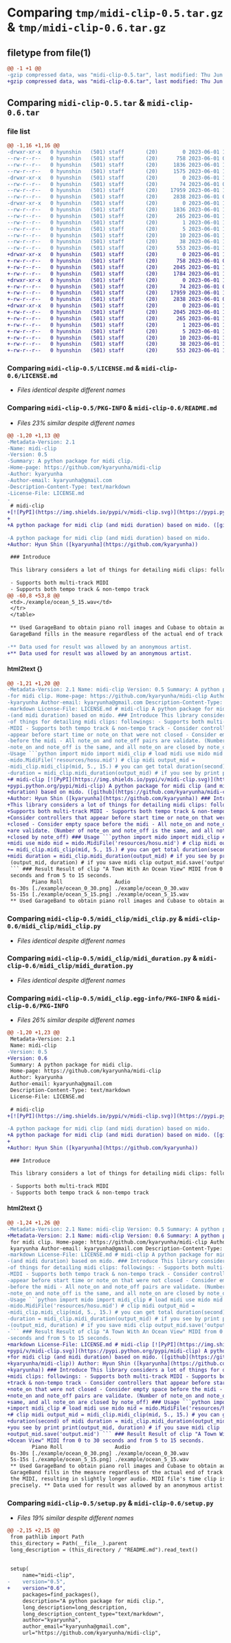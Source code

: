 # Comparing `tmp/midi-clip-0.5.tar.gz` & `tmp/midi-clip-0.6.tar.gz`

## filetype from file(1)

```diff
@@ -1 +1 @@
-gzip compressed data, was "midi-clip-0.5.tar", last modified: Thu Jun  1 11:32:49 2023, max compression
+gzip compressed data, was "midi-clip-0.6.tar", last modified: Thu Jun  1 11:37:21 2023, max compression
```

## Comparing `midi-clip-0.5.tar` & `midi-clip-0.6.tar`

### file list

```diff
@@ -1,16 +1,16 @@
-drwxr-xr-x   0 hyunshin   (501) staff       (20)        0 2023-06-01 11:32:49.778828 midi-clip-0.5/
--rw-r--r--   0 hyunshin   (501) staff       (20)      758 2023-06-01 05:50:44.000000 midi-clip-0.5/LICENSE.md
--rw-r--r--   0 hyunshin   (501) staff       (20)     1836 2023-06-01 11:32:49.778468 midi-clip-0.5/PKG-INFO
--rw-r--r--   0 hyunshin   (501) staff       (20)     1575 2023-06-01 11:31:35.000000 midi-clip-0.5/README.md
-drwxr-xr-x   0 hyunshin   (501) staff       (20)        0 2023-06-01 11:32:49.775431 midi-clip-0.5/midi_clip/
--rw-r--r--   0 hyunshin   (501) staff       (20)       74 2023-06-01 09:19:37.000000 midi-clip-0.5/midi_clip/__init__.py
--rw-r--r--   0 hyunshin   (501) staff       (20)    17959 2023-06-01 10:33:40.000000 midi-clip-0.5/midi_clip/midi_clip.py
--rw-r--r--   0 hyunshin   (501) staff       (20)     2838 2023-06-01 09:19:09.000000 midi-clip-0.5/midi_clip/midi_duration.py
-drwxr-xr-x   0 hyunshin   (501) staff       (20)        0 2023-06-01 11:32:49.778073 midi-clip-0.5/midi_clip.egg-info/
--rw-r--r--   0 hyunshin   (501) staff       (20)     1836 2023-06-01 11:32:49.000000 midi-clip-0.5/midi_clip.egg-info/PKG-INFO
--rw-r--r--   0 hyunshin   (501) staff       (20)      265 2023-06-01 11:32:49.000000 midi-clip-0.5/midi_clip.egg-info/SOURCES.txt
--rw-r--r--   0 hyunshin   (501) staff       (20)        1 2023-06-01 11:32:49.000000 midi-clip-0.5/midi_clip.egg-info/dependency_links.txt
--rw-r--r--   0 hyunshin   (501) staff       (20)        5 2023-06-01 11:32:49.000000 midi-clip-0.5/midi_clip.egg-info/requires.txt
--rw-r--r--   0 hyunshin   (501) staff       (20)       10 2023-06-01 11:32:49.000000 midi-clip-0.5/midi_clip.egg-info/top_level.txt
--rw-r--r--   0 hyunshin   (501) staff       (20)       38 2023-06-01 11:32:49.778945 midi-clip-0.5/setup.cfg
--rw-r--r--   0 hyunshin   (501) staff       (20)      553 2023-06-01 11:32:17.000000 midi-clip-0.5/setup.py
+drwxr-xr-x   0 hyunshin   (501) staff       (20)        0 2023-06-01 11:37:21.712450 midi-clip-0.6/
+-rw-r--r--   0 hyunshin   (501) staff       (20)      758 2023-06-01 05:50:44.000000 midi-clip-0.6/LICENSE.md
+-rw-r--r--   0 hyunshin   (501) staff       (20)     2045 2023-06-01 11:37:21.712147 midi-clip-0.6/PKG-INFO
+-rw-r--r--   0 hyunshin   (501) staff       (20)     1784 2023-06-01 11:37:09.000000 midi-clip-0.6/README.md
+drwxr-xr-x   0 hyunshin   (501) staff       (20)        0 2023-06-01 11:37:21.709412 midi-clip-0.6/midi_clip/
+-rw-r--r--   0 hyunshin   (501) staff       (20)       74 2023-06-01 09:19:37.000000 midi-clip-0.6/midi_clip/__init__.py
+-rw-r--r--   0 hyunshin   (501) staff       (20)    17959 2023-06-01 10:33:40.000000 midi-clip-0.6/midi_clip/midi_clip.py
+-rw-r--r--   0 hyunshin   (501) staff       (20)     2838 2023-06-01 09:19:09.000000 midi-clip-0.6/midi_clip/midi_duration.py
+drwxr-xr-x   0 hyunshin   (501) staff       (20)        0 2023-06-01 11:37:21.711694 midi-clip-0.6/midi_clip.egg-info/
+-rw-r--r--   0 hyunshin   (501) staff       (20)     2045 2023-06-01 11:37:21.000000 midi-clip-0.6/midi_clip.egg-info/PKG-INFO
+-rw-r--r--   0 hyunshin   (501) staff       (20)      265 2023-06-01 11:37:21.000000 midi-clip-0.6/midi_clip.egg-info/SOURCES.txt
+-rw-r--r--   0 hyunshin   (501) staff       (20)        1 2023-06-01 11:37:21.000000 midi-clip-0.6/midi_clip.egg-info/dependency_links.txt
+-rw-r--r--   0 hyunshin   (501) staff       (20)        5 2023-06-01 11:37:21.000000 midi-clip-0.6/midi_clip.egg-info/requires.txt
+-rw-r--r--   0 hyunshin   (501) staff       (20)       10 2023-06-01 11:37:21.000000 midi-clip-0.6/midi_clip.egg-info/top_level.txt
+-rw-r--r--   0 hyunshin   (501) staff       (20)       38 2023-06-01 11:37:21.712573 midi-clip-0.6/setup.cfg
+-rw-r--r--   0 hyunshin   (501) staff       (20)      553 2023-06-01 11:36:12.000000 midi-clip-0.6/setup.py
```

### Comparing `midi-clip-0.5/LICENSE.md` & `midi-clip-0.6/LICENSE.md`

 * *Files identical despite different names*

### Comparing `midi-clip-0.5/PKG-INFO` & `midi-clip-0.6/README.md`

 * *Files 23% similar despite different names*

```diff
@@ -1,20 +1,13 @@
-Metadata-Version: 2.1
-Name: midi-clip
-Version: 0.5
-Summary: A python package for midi clip.
-Home-page: https://github.com/kyaryunha/midi-clip
-Author: kyaryunha
-Author-email: kyaryunha@gmail.com
-Description-Content-Type: text/markdown
-License-File: LICENSE.md
-
 # midi-clip
+[![PyPI](https://img.shields.io/pypi/v/midi-clip.svg)](https://pypi.python.org/pypi/midi-clip)
+
+A python package for midi clip (and midi duration) based on mido. ([github](https://github.com/kyaryunha/midi-clip))
 
-A python package for midi clip (and midi duration) based on mido.
+Author: Hyun Shin ([kyaryunha](https://github.com/kyaryunha))
 
 ### Introduce
 
 This library considers a lot of things for detailing midi clips: followings:
 
 - Supports both multi-track MIDI
 - Supports both tempo track & non-tempo track
@@ -60,8 +53,8 @@
 <td>./example/ocean_5_15.wav</td>
 </tr>
 </table>
 
 ** Used GarageBand to obtain piano roll images and Cubase to obtain audio.
 GarageBand fills in the measure regardless of the actual end of track time in the MIDI, resulting in slightly longer audio. MIDI file's time clip is precisely.
 
-** Data used for result was allowed by an anonymous artist.
+** Data used for result was allowed by an anonymous artist.
```

#### html2text {}

```diff
@@ -1,21 +1,20 @@
-Metadata-Version: 2.1 Name: midi-clip Version: 0.5 Summary: A python package
-for midi clip. Home-page: https://github.com/kyaryunha/midi-clip Author:
-kyaryunha Author-email: kyaryunha@gmail.com Description-Content-Type: text/
-markdown License-File: LICENSE.md # midi-clip A python package for midi clip
-(and midi duration) based on mido. ### Introduce This library considers a lot
-of things for detailing midi clips: followings: - Supports both multi-track
-MIDI - Supports both tempo track & non-tempo track - Consider controllers that
-appear before start time or note_on that were not closed - Consider empty space
-before the midi - All note_on and note_off pairs are validate. (Number of
-note_on and note_off is the same, and all note_on are closed by note_off) ###
-Usage ```python import mido import midi_clip # load midi use mido mid =
-mido.MidiFile('resources/hosu.mid') # clip midi output_mid =
-midi_clip.midi_clip(mid, 5., 15.) # you can get total duration(second) of midi
-duration = midi_clip.midi_duration(output_mid) # if you see by print print
+# midi-clip [![PyPI](https://img.shields.io/pypi/v/midi-clip.svg)](https://
+pypi.python.org/pypi/midi-clip) A python package for midi clip (and midi
+duration) based on mido. ([github](https://github.com/kyaryunha/midi-clip))
+Author: Hyun Shin ([kyaryunha](https://github.com/kyaryunha)) ### Introduce
+This library considers a lot of things for detailing midi clips: followings: -
+Supports both multi-track MIDI - Supports both tempo track & non-tempo track -
+Consider controllers that appear before start time or note_on that were not
+closed - Consider empty space before the midi - All note_on and note_off pairs
+are validate. (Number of note_on and note_off is the same, and all note_on are
+closed by note_off) ### Usage ```python import mido import midi_clip # load
+midi use mido mid = mido.MidiFile('resources/hosu.mid') # clip midi output_mid
+= midi_clip.midi_clip(mid, 5., 15.) # you can get total duration(second) of
+midi duration = midi_clip.midi_duration(output_mid) # if you see by print print
 (output_mid, duration) # if you save midi clip output_mid.save('output.mid')
 ``` ### Result Result of clip "A Town With An Ocean View" MIDI from 0 to 30
 seconds and from 5 to 15 seconds.
        Piano Roll                 Audio
 0s-30s [./example/ocean_0_30.png] ./example/ocean_0_30.wav
 5s-15s [./example/ocean_5_15.png] ./example/ocean_5_15.wav
 ** Used GarageBand to obtain piano roll images and Cubase to obtain audio.
```

### Comparing `midi-clip-0.5/midi_clip/midi_clip.py` & `midi-clip-0.6/midi_clip/midi_clip.py`

 * *Files identical despite different names*

### Comparing `midi-clip-0.5/midi_clip/midi_duration.py` & `midi-clip-0.6/midi_clip/midi_duration.py`

 * *Files identical despite different names*

### Comparing `midi-clip-0.5/midi_clip.egg-info/PKG-INFO` & `midi-clip-0.6/PKG-INFO`

 * *Files 26% similar despite different names*

```diff
@@ -1,20 +1,23 @@
 Metadata-Version: 2.1
 Name: midi-clip
-Version: 0.5
+Version: 0.6
 Summary: A python package for midi clip.
 Home-page: https://github.com/kyaryunha/midi-clip
 Author: kyaryunha
 Author-email: kyaryunha@gmail.com
 Description-Content-Type: text/markdown
 License-File: LICENSE.md
 
 # midi-clip
+[![PyPI](https://img.shields.io/pypi/v/midi-clip.svg)](https://pypi.python.org/pypi/midi-clip)
 
-A python package for midi clip (and midi duration) based on mido.
+A python package for midi clip (and midi duration) based on mido. ([github](https://github.com/kyaryunha/midi-clip))
+
+Author: Hyun Shin ([kyaryunha](https://github.com/kyaryunha))
 
 ### Introduce
 
 This library considers a lot of things for detailing midi clips: followings:
 
 - Supports both multi-track MIDI
 - Supports both tempo track & non-tempo track
```

#### html2text {}

```diff
@@ -1,24 +1,26 @@
-Metadata-Version: 2.1 Name: midi-clip Version: 0.5 Summary: A python package
+Metadata-Version: 2.1 Name: midi-clip Version: 0.6 Summary: A python package
 for midi clip. Home-page: https://github.com/kyaryunha/midi-clip Author:
 kyaryunha Author-email: kyaryunha@gmail.com Description-Content-Type: text/
-markdown License-File: LICENSE.md # midi-clip A python package for midi clip
-(and midi duration) based on mido. ### Introduce This library considers a lot
-of things for detailing midi clips: followings: - Supports both multi-track
-MIDI - Supports both tempo track & non-tempo track - Consider controllers that
-appear before start time or note_on that were not closed - Consider empty space
-before the midi - All note_on and note_off pairs are validate. (Number of
-note_on and note_off is the same, and all note_on are closed by note_off) ###
-Usage ```python import mido import midi_clip # load midi use mido mid =
-mido.MidiFile('resources/hosu.mid') # clip midi output_mid =
-midi_clip.midi_clip(mid, 5., 15.) # you can get total duration(second) of midi
-duration = midi_clip.midi_duration(output_mid) # if you see by print print
-(output_mid, duration) # if you save midi clip output_mid.save('output.mid')
-``` ### Result Result of clip "A Town With An Ocean View" MIDI from 0 to 30
-seconds and from 5 to 15 seconds.
+markdown License-File: LICENSE.md # midi-clip [![PyPI](https://img.shields.io/
+pypi/v/midi-clip.svg)](https://pypi.python.org/pypi/midi-clip) A python package
+for midi clip (and midi duration) based on mido. ([github](https://github.com/
+kyaryunha/midi-clip)) Author: Hyun Shin ([kyaryunha](https://github.com/
+kyaryunha)) ### Introduce This library considers a lot of things for detailing
+midi clips: followings: - Supports both multi-track MIDI - Supports both tempo
+track & non-tempo track - Consider controllers that appear before start time or
+note_on that were not closed - Consider empty space before the midi - All
+note_on and note_off pairs are validate. (Number of note_on and note_off is the
+same, and all note_on are closed by note_off) ### Usage ```python import mido
+import midi_clip # load midi use mido mid = mido.MidiFile('resources/hosu.mid')
+# clip midi output_mid = midi_clip.midi_clip(mid, 5., 15.) # you can get total
+duration(second) of midi duration = midi_clip.midi_duration(output_mid) # if
+you see by print print(output_mid, duration) # if you save midi clip
+output_mid.save('output.mid') ``` ### Result Result of clip "A Town With An
+Ocean View" MIDI from 0 to 30 seconds and from 5 to 15 seconds.
        Piano Roll                 Audio
 0s-30s [./example/ocean_0_30.png] ./example/ocean_0_30.wav
 5s-15s [./example/ocean_5_15.png] ./example/ocean_5_15.wav
 ** Used GarageBand to obtain piano roll images and Cubase to obtain audio.
 GarageBand fills in the measure regardless of the actual end of track time in
 the MIDI, resulting in slightly longer audio. MIDI file's time clip is
 precisely. ** Data used for result was allowed by an anonymous artist.
```

### Comparing `midi-clip-0.5/setup.py` & `midi-clip-0.6/setup.py`

 * *Files 19% similar despite different names*

```diff
@@ -2,15 +2,15 @@
 from pathlib import Path
 this_directory = Path(__file__).parent
 long_description = (this_directory / "README.md").read_text()
 
 
 setup(
     name="midi-clip",
-    version="0.5",
+    version="0.6",
     packages=find_packages(),
     description="A python package for midi clip.",
     long_description=long_description,
     long_description_content_type="text/markdown",
     author="kyaryunha",
     author_email="kyaryunha@gmail.com",
     url="https://github.com/kyaryunha/midi-clip",
```

